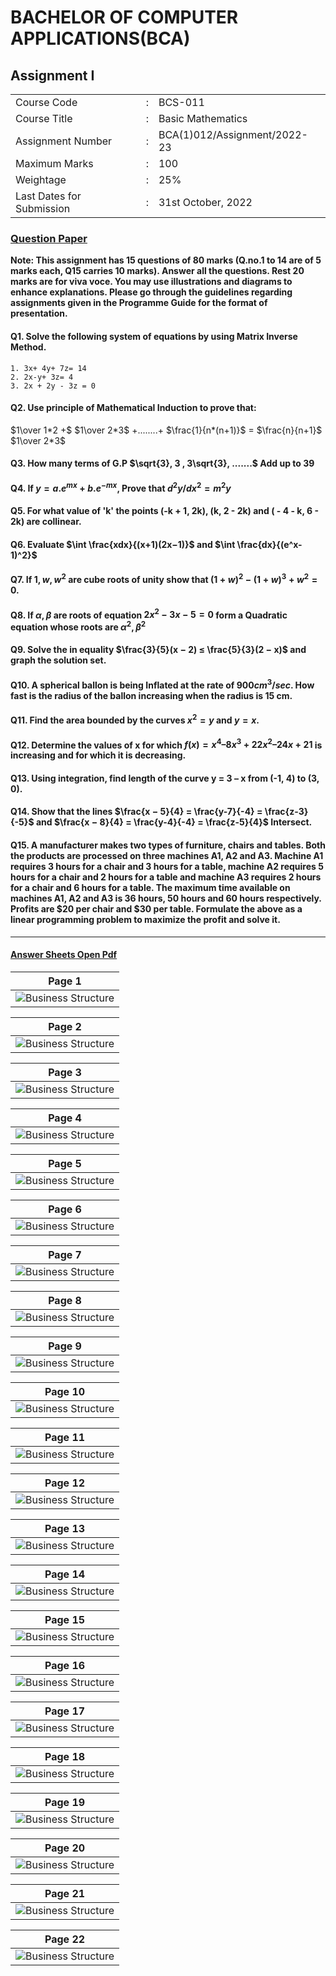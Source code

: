 # BACHELOR OF COMPUTER APPLICATIONS(BCA)
## Assignment I
|  |  |  |
|-------------|-------------|---------|
|Course Code |:| BCS-011 |
|Course Title |:| Basic Mathematics| 
|Assignment Number |:| BCA(1)012/Assignment/2022-23|
|Maximum Marks |:| 100|
|Weightage |:| 25%|
|Last Dates for Submission |:| 31st October, 2022|
### <u> **Question Paper** </u>
**Note: This assignment has 15 questions of 80 marks (Q.no.1 to 14 are of 5 marks each, Q15 carries 10 marks). Answer all the questions. Rest 20 marks are for viva voce. You may use illustrations and diagrams to enhance explanations. Please go through the guidelines regarding assignments given in the Programme Guide for the format of presentation.**

#### Q1. Solve the following system of equations by using Matrix Inverse Method.
    1. 3x+ 4y+ 7z= 14
    2. 2x-y+ 3z= 4
    3. 2x + 2y - 3z = 0
#### Q2. Use principle of Mathematical Induction to prove that: 

$1\over 1*2 +$
$1\over 2*3$
$+ ........ +$
$\frac{1}{n*(n+1)}$
$=$
$\frac{n}{n+1}$ 
$1\over 2*3$
#### Q3. How many terms of G.P  $\sqrt{3}, 3 , 3\sqrt{3}, .......$ Add up to 39
#### Q4. If $y = a.e^{mx} + b.e^{-mx}$, Prove that $d^2y/dx^2 = m^2y$
#### Q5. For what value of 'k' the points (-k + 1, 2k), (k, 2 - 2k) and ( - 4 - k, 6 - 2k) are collinear.
#### Q6. Evaluate $\int \frac{xdx}{(x+1)(2x−1)}$ and $\int \frac{dx}{(e^x-1)^2}$
#### Q7. If $1, w, w^2$ are cube roots of unity show that $(1+ w)^2 - (1 + w)^3 + w^2 = 0$.
#### Q8. If $α, β$ are roots of equation $2x^2-3x-5=0$ form a Quadratic equation whose roots are $α^2, β^2$
#### Q9. Solve the in equality $\frac{3}{5}(x − 2) ≤ \frac{5}{3}(2 − x)$ and graph the solution set.
#### Q10. A spherical ballon is being Inflated at the rate of $900 cm^3/sec$. How fast is the radius of the ballon increasing when the radius is 15 cm.
#### Q11. Find the area bounded by the curves $x^2 = y$ and $y = x$.
#### Q12. Determine the values of x for which $f(x) = x^4 – 8x^3 + 22x^2– 24x + 21$ is increasing and for which it is decreasing.
#### Q13. Using integration, find length of the curve y = 3 – x from (-1, 4) to (3, 0).
#### Q14. Show that the lines $\frac{x − 5}{4} = \frac{y-7}{-4} = \frac{z-3}{-5}$ and $\frac{x − 8}{4} = \frac{y-4}{-4} = \frac{z-5}{4}$ Intersect.
#### Q15. A manufacturer makes two types of furniture, chairs and tables. Both the products are processed on three machines A1, A2 and A3. Machine A1 requires 3 hours for a chair and 3 hours for a table, machine A2 requires 5 hours for a chair and 2 hours for a table and machine A3 requires 2 hours for a chair and 6 hours for a table. The maximum time available on machines A1, A2 and A3 is 36 hours, 50 hours and 60 hours respectively. Profits are $20 per chair and $30 per table. Formulate the above as a linear programming problem to maximize the profit and solve it.
<hr/>

#### <u> **Answer Sheets** </u> <a href="images/Assignment-BCS-012.pdf"> Open Pdf </a>
|Page 1|
|:-----------------------------------------:|
| ![Business Structure](images/Page01.jpg "Page 1")|


|Page 2|
|:--------------------------------------------------:|
| ![Business Structure](images/Page02.jpg "Page 2")|

|Page 3|
|:--------------------------------------------------:|
| ![Business Structure](images/Page03.jpg "Page 3")|

|Page 4|
|:--------------------------------------------------:|
| ![Business Structure](images/Page04.jpg "Page 4")|

|Page 5|
|:--------------------------------------------------:|
| ![Business Structure](images/Page05.jpg "Page 5")|

|Page 6|
|:--------------------------------------------------:|
| ![Business Structure](images/Page06.jpg "Page 6")|

|Page 7|
|:--------------------------------------------------:|
| ![Business Structure](images/Page07.jpg "Page 7")|

|Page 8|
|:--------------------------------------------------:|
| ![Business Structure](images/Page08.jpg "Page 8")|

|Page 9|
|:--------------------------------------------------:|
| ![Business Structure](images/Page09.jpg "Page 9")|


|Page 10|
|:--------------------------------------------------:|
| ![Business Structure](images/Page10.jpg "Page 10")|


|Page 11|
|:--------------------------------------------------:|
| ![Business Structure](images/Page11.jpg "Page 11")|


|Page 12|
|:--------------------------------------------------:|
| ![Business Structure](images/Page12.jpg "Page 12")|


|Page 13|
|:--------------------------------------------------:|
| ![Business Structure](images/Page13.jpg "Page 13")|


|Page 14|
|:--------------------------------------------------:|
| ![Business Structure](images/Page14.jpg "Page 14")|


|Page 15|
|:--------------------------------------------------:|
| ![Business Structure](images/Page15.jpg "Page 15")|


|Page 16|
|:--------------------------------------------------:|
| ![Business Structure](images/Page16.jpg "Page 16")|


|Page 17|
|:--------------------------------------------------:|
| ![Business Structure](images/Page17.jpg "Page 17")|


|Page 18|
|:--------------------------------------------------:|
| ![Business Structure](images/Page18.jpg "Page 18")|


|Page 19|
|:--------------------------------------------------:|
| ![Business Structure](images/Page19.jpg "Page 19")|


|Page 20|
|:--------------------------------------------------:|
| ![Business Structure](images/Page20.jpg "Page 20")|


|Page 21|
|:--------------------------------------------------:|
| ![Business Structure](images/Page21.jpg "Page 21")|

|Page 22|
|:--------------------------------------------------:|
| ![Business Structure](images/Page22.jpg "Page 22")|
